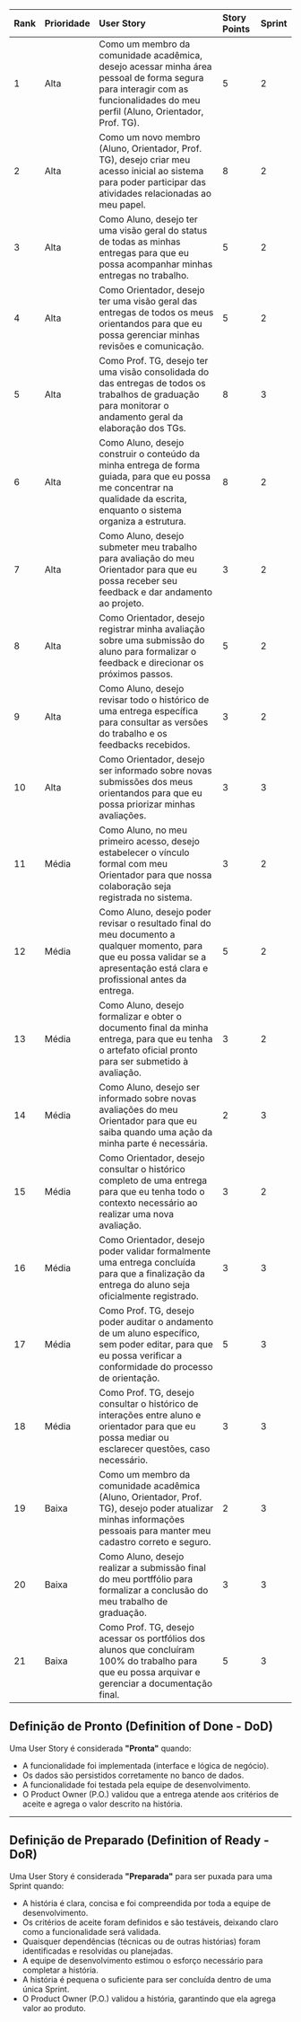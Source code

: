 | Rank | Prioridade | User Story | Story Points | Sprint |
|:---|:---|:---|:---|:---|
| 1 | Alta | Como um membro da comunidade acadêmica, desejo acessar minha área pessoal de forma segura para interagir com as funcionalidades do meu perfil (Aluno, Orientador, Prof. TG). | 5 | 2 |
| 2 | Alta | Como um novo membro (Aluno, Orientador, Prof. TG), desejo criar meu acesso inicial ao sistema para poder participar das atividades relacionadas ao meu papel. | 8 | 2 |
| 3 | Alta | Como Aluno, desejo ter uma visão geral do status de todas as minhas entregas para que eu possa acompanhar minhas entregas no trabalho. | 5 | 2 |
| 4 | Alta | Como Orientador, desejo ter uma visão geral das entregas de todos os meus orientandos para que eu possa gerenciar minhas revisões e comunicação. | 5 | 2 |
| 5 | Alta | Como Prof. TG, desejo ter uma visão consolidada do das entregas de todos os trabalhos de graduação para monitorar o andamento geral da elaboração dos TGs. | 8 | 3 |
| 6 | Alta | Como Aluno, desejo construir o conteúdo da minha entrega de forma guiada, para que eu possa me concentrar na qualidade da escrita, enquanto o sistema organiza a estrutura. | 8 | 2 |
| 7 | Alta | Como Aluno, desejo submeter meu trabalho para avaliação do meu Orientador para que eu possa receber seu feedback e dar andamento ao projeto. | 3 | 2 |
| 8 | Alta | Como Orientador, desejo registrar minha avaliação sobre uma submissão do aluno para formalizar o feedback e direcionar os próximos passos. | 5 | 2 |
| 9 | Alta | Como Aluno, desejo revisar todo o histórico de uma entrega específica para consultar as versões do trabalho e os feedbacks recebidos. | 3 | 2 |
| 10 | Alta | Como Orientador, desejo ser informado sobre novas submissões dos meus orientandos para que eu possa priorizar minhas avaliações. | 3 | 3 |
| 11 | Média | Como Aluno, no meu primeiro acesso, desejo estabelecer o vínculo formal com meu Orientador para que nossa colaboração seja registrada no sistema. | 3 | 2 |
| 12 | Média | Como Aluno, desejo poder revisar o resultado final do meu documento a qualquer momento, para que eu possa validar se a apresentação está clara e profissional antes da entrega. | 5 | 2 |
| 13 | Média | Como Aluno, desejo formalizar e obter o documento final da minha entrega, para que eu tenha o artefato oficial pronto para ser submetido à avaliação. | 3 | 2 |
| 14 | Média | Como Aluno, desejo ser informado sobre novas avaliações do meu Orientador para que eu saiba quando uma ação da minha parte é necessária. | 2 | 3 |
| 15 | Média | Como Orientador, desejo consultar o histórico completo de uma entrega para que eu tenha todo o contexto necessário ao realizar uma nova avaliação. | 3 | 2 |
| 16 | Média | Como Orientador, desejo poder validar formalmente uma entrega concluída para que a finalização da entrega do aluno seja oficialmente registrado. | 3 | 3 |
| 17 | Média | Como Prof. TG, desejo poder auditar o andamento de um aluno específico, sem poder editar, para que eu possa verificar a conformidade do processo de orientação. | 5 | 3 |
| 18 | Média | Como Prof. TG, desejo consultar o histórico de interações entre aluno e orientador para que eu possa mediar ou esclarecer questões, caso necessário. | 3 | 3 |
| 19 | Baixa | Como um membro da comunidade acadêmica (Aluno, Orientador, Prof. TG), desejo poder atualizar minhas informações pessoais para manter meu cadastro correto e seguro. | 2 | 3 |
| 20 | Baixa | Como Aluno, desejo realizar a submissão final do meu portffólio para formalizar a conclusão do meu trabalho de graduação. | 3 | 3 |
| 21 | Baixa | Como Prof. TG, desejo acessar os portfólios dos alunos que concluíram 100% do trabalho para que eu possa arquivar e gerenciar a documentação final. | 5 | 3 |

## Definição de Pronto (Definition of Done - DoD)
Uma User Story é considerada **"Pronta"** quando:

* A funcionalidade foi implementada (interface e lógica de negócio).
* Os dados são persistidos corretamente no banco de dados.
* A funcionalidade foi testada pela equipe de desenvolvimento.
* O Product Owner (P.O.) validou que a entrega atende aos critérios de aceite e agrega o valor descrito na história.

---

## Definição de Preparado (Definition of Ready - DoR)
Uma User Story é considerada **"Preparada"** para ser puxada para uma Sprint quando:

* A história é clara, concisa e foi compreendida por toda a equipe de desenvolvimento.
* Os critérios de aceite foram definidos e são testáveis, deixando claro como a funcionalidade será validada.
* Quaisquer dependências (técnicas ou de outras histórias) foram identificadas e resolvidas ou planejadas.
* A equipe de desenvolvimento estimou o esforço necessário para completar a história.
* A história é pequena o suficiente para ser concluída dentro de uma única Sprint.
* O Product Owner (P.O.) validou a história, garantindo que ela agrega valor ao produto.
